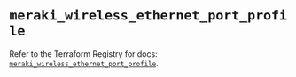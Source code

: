 # `meraki_wireless_ethernet_port_profile`

Refer to the Terraform Registry for docs: [`meraki_wireless_ethernet_port_profile`](https://registry.terraform.io/providers/ciscodevnet/meraki/1.7.1/docs/resources/wireless_ethernet_port_profile).
